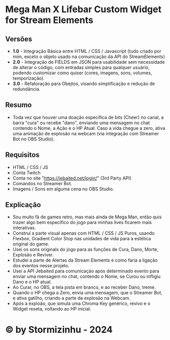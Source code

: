 # Mega Man X Lifebar Custom Widget for Stream Elements 

## Versões
- **1.0** - Integração Básica entre HTML / CSS / Javascript (tudo criado por mim, exceto o objeto usado na comunicação da API do StreamElements)
- **2.0** - Integração de FIELDS em JSON para usabilidade sem necessidade de alterar o código, com entradas simples para qualquer usuário, podendo customizar como quiser (cores, imagens, sons, volumes, temporização).
- **3.0** - Refatoração para Obejtos, visando simplificação e redução de redundância.

## Resumo
- Toda vez que houver uma doação específica de bits (Cheer) no canal, a barra "cura" ou recebe "dano", enviando uma mensagem no chat contendo o Nome, a Ação e o HP Atual. Caso a vida chegue a zero, ativa uma animação de explosão na webcam (via integração com Streamer Bot no OBS Studio).

## Requisitos
- HTML / CSS / JS
- Conta Twitch
- Conta no site "https://jebaited.net/login/" (3rd Party API)
- Comandos no Streamer Bot.
- Imagens / Sons em alguma cena no OBS Studio.

## Explicação
- Sou muito fã de games retro, mas mais ainda de Mega Man, então quis trazer algo bem específico do jogo para minhas lives ficarem mais interativas.
- Construí a parte visual apenas com HTML / CSS / JS Puros, usando Flexbox, Gradient Color Stop nas unidades de vida para a estética original do game.
- Usei os sons originals do jogo para as funções de Cura, Dano, Morte, Explosão e Reviver.
- Estudei a parte de Alertas da Stream Elements e como faria a ligação dos eventos nesse projeto.
- Usei a API Jebaited para comunicação após determinado evento para enviar uma mensagem no chat, contendo o Nome, se Curou ou infligiu Dano e o HP atual.
- Ao Curar, no OBS, a tela pista em branco, e ao receber Dano, treme.
- Quando o HP chega a Zero, envia uma mensagem, que o Streamer Bot, e ativa gatilho, criando a parte da explosão na Webcam.
- Após a exploão, que simula uma Chroma Key genérico, revivo e o Widget reseta, voltando ao HP inicial.

# © by Stormizinhu - 2024
